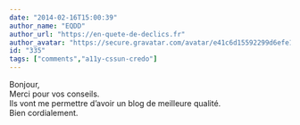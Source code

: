 ```yaml
---
date: "2014-02-16T15:00:39"
author_name: "EQDD"
author_url: "https://en-quete-de-declics.fr"
author_avatar: "https://secure.gravatar.com/avatar/e41c6d15592299d6efe1dc4ad512fcf3"
id: "335"
tags: ["comments","a11y-cssun-credo"]
---
```

Bonjour,  
Merci pour vos conseils.  
Ils vont me permettre d’avoir un blog de meilleure qualité.  
Bien cordialement.
